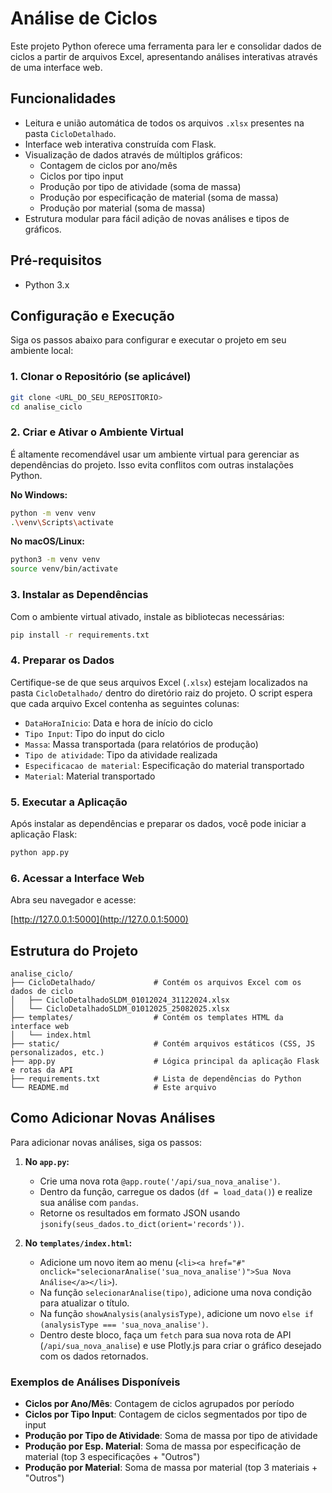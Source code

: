 # Análise de Ciclos

Este projeto Python oferece uma ferramenta para ler e consolidar dados de ciclos a partir de arquivos Excel, apresentando análises interativas através de uma interface web.

## Funcionalidades

- Leitura e união automática de todos os arquivos `.xlsx` presentes na pasta `CicloDetalhado`.
- Interface web interativa construída com Flask.
- Visualização de dados através de múltiplos gráficos:
  - Contagem de ciclos por ano/mês
  - Ciclos por tipo input
  - Produção por tipo de atividade (soma de massa)
  - Produção por especificação de material (soma de massa)
  - Produção por material (soma de massa)
- Estrutura modular para fácil adição de novas análises e tipos de gráficos.

## Pré-requisitos

- Python 3.x

## Configuração e Execução

Siga os passos abaixo para configurar e executar o projeto em seu ambiente local:

### 1. Clonar o Repositório (se aplicável)

```bash
git clone <URL_DO_SEU_REPOSITORIO>
cd analise_ciclo
```

### 2. Criar e Ativar o Ambiente Virtual

É altamente recomendável usar um ambiente virtual para gerenciar as dependências do projeto. Isso evita conflitos com outras instalações Python.

**No Windows:**

```bash
python -m venv venv
.\venv\Scripts\activate
```

**No macOS/Linux:**

```bash
python3 -m venv venv
source venv/bin/activate
```

### 3. Instalar as Dependências

Com o ambiente virtual ativado, instale as bibliotecas necessárias:

```bash
pip install -r requirements.txt
```

### 4. Preparar os Dados

Certifique-se de que seus arquivos Excel (`.xlsx`) estejam localizados na pasta `CicloDetalhado/` dentro do diretório raiz do projeto. O script espera que cada arquivo Excel contenha as seguintes colunas:

- `DataHoraInicio`: Data e hora de início do ciclo
- `Tipo Input`: Tipo do input do ciclo
- `Massa`: Massa transportada (para relatórios de produção)
- `Tipo de atividade`: Tipo da atividade realizada
- `Especificacao de material`: Especificação do material transportado
- `Material`: Material transportado

### 5. Executar a Aplicação

Após instalar as dependências e preparar os dados, você pode iniciar a aplicação Flask:

```bash
python app.py
```

### 6. Acessar a Interface Web

Abra seu navegador e acesse:

[http://127.0.0.1:5000](http://127.0.0.1:5000)

## Estrutura do Projeto

```
analise_ciclo/
├── CicloDetalhado/             # Contém os arquivos Excel com os dados de ciclo
│   ├── CicloDetalhadoSLDM_01012024_31122024.xlsx
│   └── CicloDetalhadoSLDM_01012025_25082025.xlsx
├── templates/                  # Contém os templates HTML da interface web
│   └── index.html
├── static/                     # Contém arquivos estáticos (CSS, JS personalizados, etc.)
├── app.py                      # Lógica principal da aplicação Flask e rotas da API
├── requirements.txt            # Lista de dependências do Python
└── README.md                   # Este arquivo
```

## Como Adicionar Novas Análises

Para adicionar novas análises, siga os passos:

1.  **No `app.py`:**

    - Crie uma nova rota `@app.route('/api/sua_nova_analise')`.
    - Dentro da função, carregue os dados (`df = load_data()`) e realize sua análise com `pandas`.
    - Retorne os resultados em formato JSON usando `jsonify(seus_dados.to_dict(orient='records'))`.

2.  **No `templates/index.html`:**
    - Adicione um novo item ao menu (`<li><a href="#" onclick="selecionarAnalise('sua_nova_analise')">Sua Nova Análise</a></li>`).
    - Na função `selecionarAnalise(tipo)`, adicione uma nova condição para atualizar o título.
    - Na função `showAnalysis(analysisType)`, adicione um novo `else if (analysisType === 'sua_nova_analise')`.
    - Dentro deste bloco, faça um `fetch` para sua nova rota de API (`/api/sua_nova_analise`) e use Plotly.js para criar o gráfico desejado com os dados retornados.

### Exemplos de Análises Disponíveis

- **Ciclos por Ano/Mês**: Contagem de ciclos agrupados por período
- **Ciclos por Tipo Input**: Contagem de ciclos segmentados por tipo de input
- **Produção por Tipo de Atividade**: Soma de massa por tipo de atividade
- **Produção por Esp. Material**: Soma de massa por especificação de material (top 3 especificações + "Outros")
- **Produção por Material**: Soma de massa por material (top 3 materiais + "Outros")
